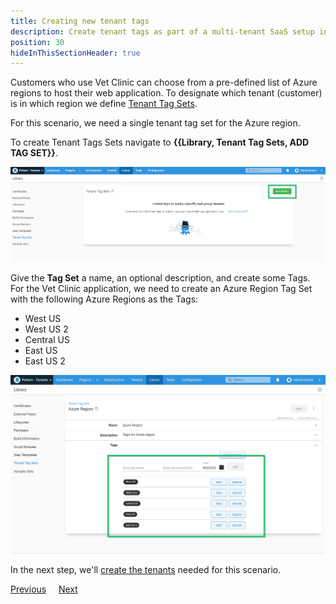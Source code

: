 ```yaml
---
title: Creating new tenant tags
description: Create tenant tags as part of a multi-tenant SaaS setup in Octopus Deploy.
position: 30
hideInThisSectionHeader: true
---
```


Customers who use Vet Clinic can choose from a pre-defined list of Azure regions to host their web application. To designate which tenant (customer) is in which region we define [Tenant Tag Sets](/docs/tenants/tenant-tags.md).

For this scenario, we need a single tenant tag set for the Azure region.

To create Tenant Tags Sets navigate to **{{Library, Tenant Tag Sets, ADD TAG SET}}**.

![](images/add-new-tenant-tag.png "width=500")

Give the **Tag Set** a name, an optional description, and create some Tags.  For the Vet Clinic application, we need to create an Azure Region Tag Set with the following Azure Regions as the Tags:

* West US 
* West US 2
* Central US 
* East US
* East US 2

![](images/creating-new-tenant-tag-region.png "width=500")

In the next step, we'll [create the tenants](/docs/tenants/guides/multi-tenant-saas-application/creating-new-tenants.md) needed for this scenario.

<span><a class="btn btn-secondary" href="/docs/tenants/guides/multi-tenant-saas-application/creating-new-project">Previous</a></span>&nbsp;&nbsp;&nbsp;&nbsp;&nbsp;<span><a class="btn btn-success" href="/docs/tenants/guides/multi-tenant-saas-application/creating-new-tenants">Next</a></span>